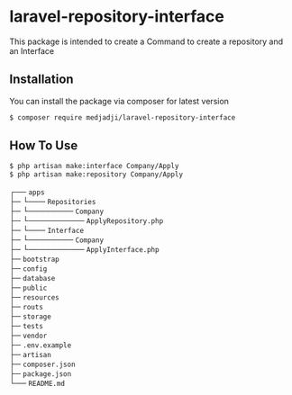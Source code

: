 # laravel-repository-interface
This package is intended to create a Command to create a repository and an Interface


## Installation

You can install the package via composer for latest version
```bash
$ composer require medjadji/laravel-repository-interface
```
## How To Use 

```bash
$ php artisan make:interface Company/Apply
$ php artisan make:repository Company/Apply

```


┌── `apps` \
├─  └─── `Repositories` \
├─  └──────── `Company` \
├─  └────────── `ApplyRepository.php` \
├─  └─── `Interface` \
├─  └──────── `Company` \
├─  └──────────  `ApplyInterface.php` \
├─  `bootstrap` \
├─  `config` \
├─  `database` \
├─  `public` \
├─  `resources` \
├─  `routs` \
├─  `storage` \
├─  `tests` \
├─  `vendor` \
├─  `.env.example` \
├─  `artisan` \
├─  `composer.json` \
├─  `package.json` \
└── `README.md`

